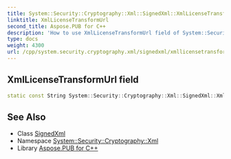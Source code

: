 ```yaml
---
title: System::Security::Cryptography::Xml::SignedXml::XmlLicenseTransformUrl field
linktitle: XmlLicenseTransformUrl
second_title: Aspose.PUB for C++
description: 'How to use XmlLicenseTransformUrl field of System::Security::Cryptography::Xml::SignedXml class in C++.'
type: docs
weight: 4300
url: /cpp/system.security.cryptography.xml/signedxml/xmllicensetransformurl/
---
```

## XmlLicenseTransformUrl field




```cpp
static const String System::Security::Cryptography::Xml::SignedXml::XmlLicenseTransformUrl
```

## See Also

* Class [SignedXml](../)
* Namespace [System::Security::Cryptography::Xml](../../)
* Library [Aspose.PUB for C++](../../../)
